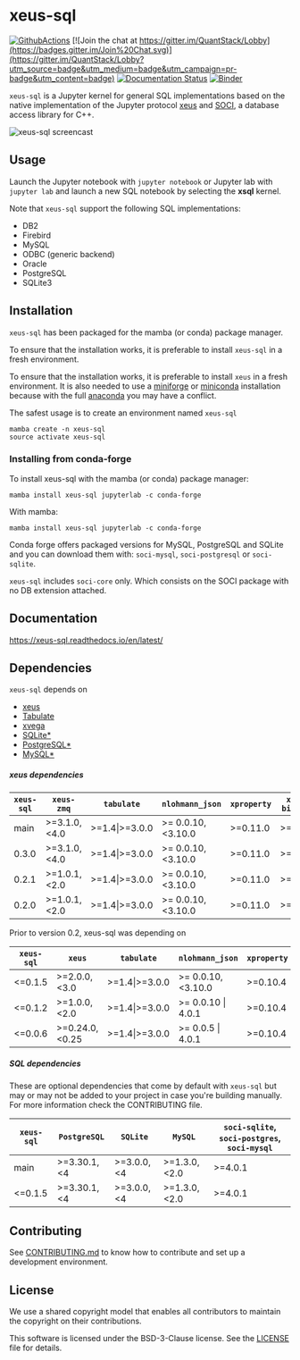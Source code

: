 # xeus-sql
[![GithubActions](https://github.com/jupyter-xeus/xeus-sql/actions/workflows/main.yml/badge.svg)](https://github.com/jupyter-xeus/xeus-sql/actions/workflows/main.yml)
[![Join the chat at https://gitter.im/QuantStack/Lobby](https://badges.gitter.im/Join%20Chat.svg)](https://gitter.im/QuantStack/Lobby?utm_source=badge&utm_medium=badge&utm_campaign=pr-badge&utm_content=badge)
[![Documentation Status](https://readthedocs.org/projects/xeus-sql/badge/?version=latest)](https://xeus-sql.readthedocs.io/en/latest/?badge=latest)
[![Binder](https://mybinder.org/badge_logo.svg)](https://mybinder.org/v2/gh/jupyter-xeus/xeus-sql/stable?urlpath=lab/tree/examples/SQLite.ipynb)

`xeus-sql` is a Jupyter kernel for general SQL implementations based on the native implementation of the Jupyter protocol [xeus](https://github.com/jupyter-xeus/xeus) and [SOCI](https://github.com/SOCI/soci), a database access library for C++.

![xeus-sql screencast](xeus-sql-screencast.gif)

## Usage

Launch the Jupyter notebook with `jupyter notebook` or Jupyter lab with `jupyter lab` and launch a new SQL notebook by selecting the **xsql** kernel.

Note that `xeus-sql` support the following SQL implementations:

* DB2
* Firebird
* MySQL
* ODBC (generic backend)
* Oracle
* PostgreSQL
* SQLite3

## Installation

`xeus-sql` has been packaged for the mamba (or conda) package manager.

To ensure that the installation works, it is preferable to install `xeus-sql` in a fresh environment.

To ensure that the installation works, it is preferable to install `xeus` in a fresh environment. It is also needed to use
a [miniforge](https://github.com/conda-forge/miniforge#mambaforge) or [miniconda](https://conda.io/miniconda.html) installation because with the full [anaconda](https://www.anaconda.com/)
you may have a conflict.

The safest usage is to create an environment named `xeus-sql`

```
mamba create -n xeus-sql
source activate xeus-sql
```

### Installing from conda-forge

To install xeus-sql with the mamba (or conda) package manager:

```
mamba install xeus-sql jupyterlab -c conda-forge
```

With mamba:

```
mamba install xeus-sql jupyterlab -c conda-forge
```

Conda forge offers packaged versions for MySQL, PostgreSQL and SQLite and you can download them with: `soci-mysql`, `soci-postgresql` or `soci-sqlite`.

`xeus-sql` includes `soci-core` only. Which consists on the SOCI package with no DB extension attached.

## Documentation

https://xeus-sql.readthedocs.io/en/latest/

## Dependencies

``xeus-sql`` depends on

- [xeus](https://github.com/jupyter-xeus/xeus)
- [Tabulate](https://github.com/p-ranav/tabulate)
- [xvega](https://github.com/Quantstack/xvega)
- [SQLite\*](https://github.com/sqlite/sqlite)
- [PostgreSQL\*](https://github.com/postgres)
- [MySQL\*](https://github.com/mysql/mysql-server)

##### xeus dependencies

| `xeus-sql` | `xeus-zmq`      | `tabulate`     | `nlohmann_json`    | `xproperty` | `xvega-bindings` | `soci-core` |
|------------|-----------------|----------------|--------------------|-------------|------------------|-------------|
| main       | >=3.1.0, <4.0   | >=1.4\|>=3.0.0 | >= 0.0.10, <3.10.0 | >=0.11.0    | >=0.0.10         | >=4.0.1     |
| 0.3.0      | >=3.1.0, <4.0   | >=1.4\|>=3.0.0 | >= 0.0.10, <3.10.0 | >=0.11.0    | >=0.0.10         | >=4.0.1     |
| 0.2.1      | >=1.0.1, <2.0   | >=1.4\|>=3.0.0 | >= 0.0.10, <3.10.0 | >=0.11.0    | >=0.0.10         | >=4.0.1     |
| 0.2.0      | >=1.0.1, <2.0   | >=1.4\|>=3.0.0 | >= 0.0.10, <3.10.0 | >=0.11.0    | >=0.0.10         | >=4.0.1     |

Prior to version 0.2, xeus-sql was depending on

| `xeus-sql` | `xeus`          | `tabulate`     | `nlohmann_json`    | `xproperty` | `xvega-bindings` | `soci-core` |
|------------|-----------------|----------------|--------------------|-------------|------------------|-------------|
| <=0.1.5    | >=2.0.0, <3.0   | >=1.4\|>=3.0.0 | >= 0.0.10, <3.10.0 | >=0.10.4    | >=0.0.10         | >=4.0.1     |
| <=0.1.2    | >=1.0.0, <2.0   | >=1.4\|>=3.0.0 | >= 0.0.10 \| 4.0.1 | >=0.10.4    | >=0.0.10         | >=4.0.1     |
| <=0.0.6    | >=0.24.0, <0.25 | >=1.4\|>=3.0.0 | >= 0.0.5 \| 4.0.1  | >=0.10.4    | >=0.0.3          | >=4.0.1     |

##### SQL dependencies

These are optional dependencies that come by default with `xeus-sql` but may or may not be added to your project in case you're building manually. For more information check the CONTRIBUTING file.

| `xeus-sql` | `PostgreSQL` | `SQLite`    | `MySQL`      | `soci-sqlite`, `soci-postgres`, `soci-mysql` |
|------------|--------------|-------------|--------------|----------------------------------------------|
| main       | >=3.30.1, <4 | >=3.0.0, <4 | >=1.3.0,<2.0 | >=4.0.1                                      |
| <=0.1.5    | >=3.30.1, <4 | >=3.0.0, <4 | >=1.3.0,<2.0 | >=4.0.1                                      |

## Contributing

See [CONTRIBUTING.md](./CONTRIBUTING.md) to know how to contribute and set up a development environment.

## License

We use a shared copyright model that enables all contributors to maintain the
copyright on their contributions.

This software is licensed under the BSD-3-Clause license. See the [LICENSE](LICENSE) file for details.
